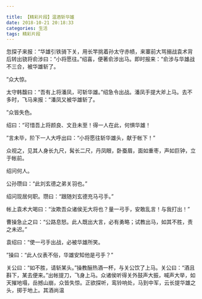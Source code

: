 ```yaml
---

title: 【精彩片段】温酒斩华雄
date: 2018-10-21 20:18:33
categories: 生活
tags: 精彩片段
---
```




忽探子来报：“华雄引铁骑下关，用长竿挑着孙太守赤帻，来寨前大骂搦战袁术背后转出骁将俞涉曰：“小将愿往。”绍喜，便著俞涉出马。即时报来：“俞涉与华雄战不三合，被华雄斩了。

”众大惊。

太守韩馥曰：“吾有上将潘凤，可斩华雄。”绍急令出战。潘凤手提大斧上马。去不多时，飞马来报：“潘凤又被华雄斩了。

”众皆失色。

绍曰：“可惜吾上将颜良、文丑未至！得一人在此，何惧华雄！

”言未毕，阶下一人大呼出曰：“小将愿往斩华雄头，献于帐下！”

众视之，见其人身长九尺，髯长二尺，丹凤眼，卧蚕眉，面如重枣，声如巨钟，立于帐前。

绍问何人。

公孙瓒曰：“此刘玄德之弟关羽也。”

绍问现居何职。瓒曰：“跟随刘玄德充马弓手。”

帐上袁术大喝曰：“汝欺吾众诸侯无大将也？量一弓手，安敢乱言！与我打出！”

曹操急止之曰：“公路息怒。此人既出大言，必有勇略；试教出马，如其不胜，责之未迟。”

袁绍曰：“使一弓手出战，必被华雄所笑。

”操曰：“此人仪表不俗，华雄安知他是弓手？”

关公曰：“如不胜，请斩某头。”操教酾热酒一杯，与关公饮了上马。关公曰：“酒且斟下，某去便来。”出帐提刀，飞身上马。众诸侯听得关外鼓声大振，喊声大举，如天摧地塌，岳撼山崩，众皆失惊。正欲探听，鸾铃响处，马到中军，云长提华雄之头，掷于地上。其酒尚温